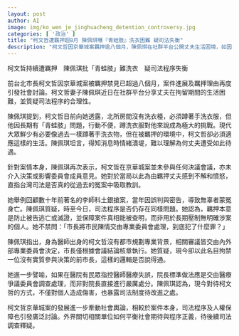 ```yaml
---
layout: post
author: AI
image: img/ko_wen_je_jinghuacheng_detention_controversy.jpg
categories: [ '政治' ]
title: "柯文哲遭羈押超8月 陳佩琪曝『青蛙肢』洗衣困難 疑司法失衡"
description: "柯文哲因京華城案羈押逾八個月，陳佩琪在社群平台公開丈夫生活困境，如因『青蛙肢』難以手洗衣物，對司法程序提出質疑。她強調柯未參與決策，認為長期羈押不合理，並舉李師科冤案反思，直指台灣司法制度需檢討程序正義與人權保障，引發社會關注司法是否平衡社會期待與法律程序。"
---
```

柯文哲持續遭羈押　陳佩琪批「青蛙肢」難洗衣　疑司法程序失衡

前台北市長柯文哲因京華城案被羈押禁見已超過八個月，案件進展及羈押理由再度引發社會討論。柯文哲妻子陳佩琪近日在社群平台分享丈夫在拘留期間的生活困難，並質疑司法程序的合理性。

陳佩琪提到，柯文哲日前向她透露，北所房間沒有洗衣檯，必須蹲著手洗衣服，但他因長期有「青蛙肢」問題，行動不便，蹲洗衣服對他來說成為極大的挑戰。現代大眾鮮少有必要像過去一樣蹲著手洗衣物，但在被羈押的環境中，柯文哲卻必須適應這樣的生活。陳佩琪坦言，得知消息時情緒潰堤，難以理解為何丈夫遭受如此待遇。

針對案情本身，陳佩琪再次表示，柯文哲在京華城案並未參與任何決議會議，亦未介入決策或影響委員會成員意見。她對於當局以此為由羈押丈夫感到不解和憤怒，直指台灣司法是否真的從過去的冤案中吸取教訓。

她舉例回顧數十年前著名的李師科土銀搶案，當年因誤判與密告，導致無辜者蒙冤身亡。陳佩琪質疑，時至今日，司法程序是否仍存在同樣問題。她認為，羈押本意是防止被告逃亡或滅證，並保障案件真相能被查明，而非用於長期壓制無明確涉案的個人。她不禁問：「市長將市民陳情交由專業委員會處理，到底犯了什麼罪？」

陳佩琪指出，身為醫師出身的柯文哲沒有都市規劃專業背景，相關審議皆交由內外部專業委員會決定，市長僅根據會議結論核章執行。她質疑，現今卻以此名目拘禁一位沒有實質參與決策的前市長，這樣的邏輯是否說得通。

她進一步譬喻，如果在醫院有民眾指控醫師醫療失誤，院長標準做法應是交由醫療爭議委員會調查處理，而非對院長直接進行嚴厲處分。陳佩琪認為，現今對待柯文哲的方式，不僅對個人造成傷害，也暴露司法制度待改進之處。

柯文哲京華城案的發展進一步牽動社會輿論，相較於案件本身，司法程序及人權保障也引發廣泛討論。外界關切相關單位如何平衡社會期待與程序正義，待後續司法調查釋疑。